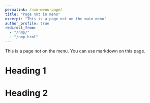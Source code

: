 ```yaml
---
permalink: /non-menu-page/
title: "Page not in menu"
excerpt: "This is a page not on the main menu"
author_profile: true
redirect_from: 
  - "/nmp/"
  - "/nmp.html"
---
```


This is a page not on the menu. You can use markdown on this page.

Heading 1
======

Heading 2
======
